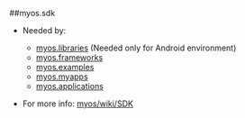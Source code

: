 ##myos.sdk

* Needed by:
  * [myos.libraries](https://github.com/amraboelela/myos.libraries) (Needed only for Android environment)
  * [myos.frameworks](https://github.com/amraboelela/myos.frameworks)
  * [myos.examples](https://github.com/amraboelela/myos.examples)
  * [myos.myapps](https://github.com/amraboelela/myos.myapps)
  * [myos.applications](https://github.com/amraboelela/myos.applications)
 
* For more info: [myos/wiki/SDK](https://github.com/amraboelela/myos/wiki/SDK)
